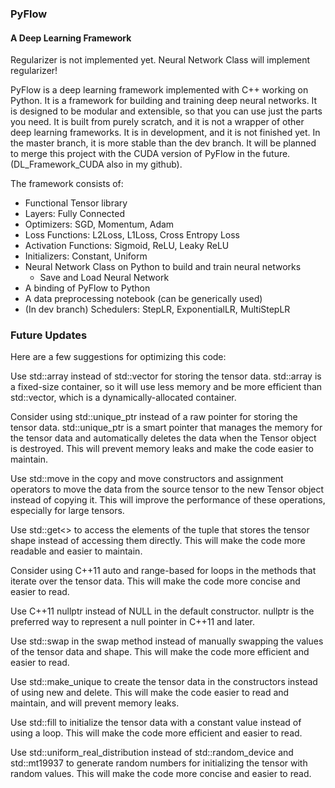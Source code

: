 ### PyFlow
#### A Deep Learning Framework

Regularizer is not implemented yet. Neural Network Class will implement regularizer!

PyFlow is a deep learning framework implemented with C++ working on Python. It is a framework for building and training deep neural networks. It is designed to be modular and extensible, so that you can use just the parts you need. It is built from purely scratch, and it is not a wrapper of other deep learning frameworks. It is in development, and it is not finished yet. In the master branch, it is more stable than the dev branch. It will be planned to merge this project with the CUDA version of PyFlow in the future. (DL_Framework_CUDA also in my github). 

The framework consists of:

* Functional Tensor library
* Layers: Fully Connected
* Optimizers: SGD, Momentum, Adam
* Loss Functions: L2Loss, L1Loss, Cross Entropy Loss
* Activation Functions: Sigmoid, ReLU, Leaky ReLU
* Initializers: Constant, Uniform 
* Neural Network Class on Python to build and train neural networks
  * Save and Load Neural Network
* A binding of PyFlow to Python
* A data preprocessing notebook (can be generically used)
* (In dev branch) Schedulers: StepLR, ExponentialLR, MultiStepLR


### **Future Updates**

Here are a few suggestions for optimizing this code:

Use std::array instead of std::vector for storing the tensor data. std::array is a fixed-size container, so it will use less memory and be more efficient than std::vector, which is a dynamically-allocated container.

Consider using std::unique_ptr instead of a raw pointer for storing the tensor data. std::unique_ptr is a smart pointer that manages the memory for the tensor data and automatically deletes the data when the Tensor object is destroyed. This will prevent memory leaks and make the code easier to maintain.

Use std::move in the copy and move constructors and assignment operators to move the data from the source tensor to the new Tensor object instead of copying it. This will improve the performance of these operations, especially for large tensors.

Use std::get<> to access the elements of the tuple that stores the tensor shape instead of accessing them directly. This will make the code more readable and easier to maintain.

Consider using C++11 auto and range-based for loops in the methods that iterate over the tensor data. This will make the code more concise and easier to read.

Use C++11 nullptr instead of NULL in the default constructor. nullptr is the preferred way to represent a null pointer in C++11 and later.

Use std::swap in the swap method instead of manually swapping the values of the tensor data and shape. This will make the code more efficient and easier to read.

Use std::make_unique to create the tensor data in the constructors instead of using new and delete. This will make the code easier to read and maintain, and will prevent memory leaks.

Use std::fill to initialize the tensor data with a constant value instead of using a loop. This will make the code more efficient and easier to read.

Use std::uniform_real_distribution instead of std::random_device and std::mt19937 to generate random numbers for initializing the tensor with random values. This will make the code more concise and easier to read.